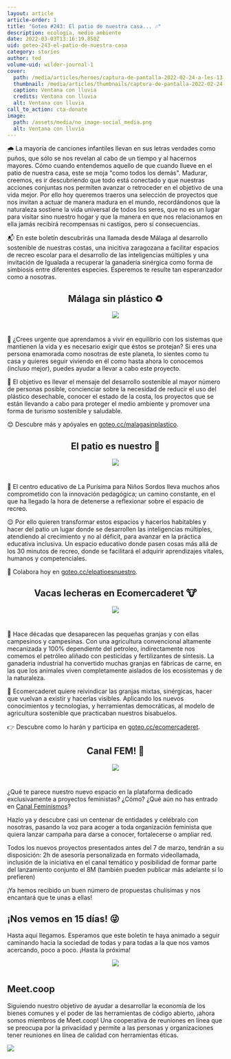 ```yaml
---
layout: article
article-order: 1
title: "Goteo #243: El patio de nuestra casa... 🎶"
description: ecologia, medio ambiente
date: 2022-03-03T13:16:19.850Z
uid: goteo-243-el-patio-de-nuestra-casa
category: stories
author: ted
volume-uid: wilder-journal-1
cover:
  path: /media/articles/heroes/captura-de-pantalla-2022-02-24-a-les-13.03.58.png
  thumbnail: /media/articles/thumbnails/captura-de-pantalla-2022-02-24-a-les-13.03.58.png
  caption: Ventana con lluvia
  credits: Ventana con lluvia
  alt: Ventana con lluvia
call_to_action: cta-donate
image:
  path: /assets/media/no_image-social_media.png
  alt: Ventana con lluvia
---
```

🌧 La mayoría de canciones infantiles llevan en sus letras verdades como puños, que sólo se nos revelan al cabo de un tiempo y al hacernos mayores. Cómo cuando entendemos aquello de que cuando llueve en el patio de nuestra casa, este se moja "como todos los demás". Madurar, creemos, es ir descubriendo que todo está conectado y que nuestras acciones conjuntas nos permiten avanzar o retroceder en el objetivo de una vida mejor. Por ello hoy queremos traeros una selección de proyectos que nos invitan a actuar de manera madura en el mundo, recordándonos que la naturaleza sostiene la vida universal de todos los seres, que no es un lugar para visitar sino nuestro hogar y que la manera en que nos relacionamos en ella jamás recibirá recompensas ni castigos, pero sí consecuencias.

📬 En este boletín descubrirás una llamada desde Málaga al desarrollo sostenible de nuestras costas, una inicitiva zaragozana a facilitar espacios de recreo escolar para el desarrollo de las inteligencias múltiples y una invitación de Igualada a recuperar la ganadería sinérgica como forma de simbiosis entre diferentes especies. Esperemos te resulte tan esperanzador como a nosotras.

## <center>Málaga sin plástico ♻️
<div style= "text-align: center; margin-top: 0px; margin-bottom: 40px;">
<img style="margin: 0 auto" src="https://i.imgur.com/w9S5Gm4.png">
</div>

🏡 ¿Crees urgente que aprendamos a vivir en equilibrio con los sistemas que mantienen la vida y es necesario exigir que éstos se protejan? Si eres una persona enamorada como nosotras de este planeta, lo sientes como tu casa y quieres seguir viviendo en él como hasta ahora lo conocemos (incluso mejor), puedes ayudar a llevar a cabo este proyecto.

🌊 El objetivo es llevar el mensaje del desarrollo sostenible al mayor número de personas posible, concienciar sobre la necesidad de reducir el uso del plástico desechable, conocer el estado de la costa, los proyectos que se están llevando a cabo para proteger el medio ambiente y promover una forma de turismo sostenible y saludable.

😊 Descubre más y apóyales en [goteo.cc/malagasinplastico](https://www.goteo.org/project/malaga-sin-plastico).

## <center>El patio es nuestro 🏫

<div style= "text-align: center; margin-top: 0px; margin-bottom: 40px;">
<img style="margin: 0 auto" src="https://i.imgur.com/DDwCGTn.png">
</div>

🎒 El centro educativo de La Purísima para Niños Sordos lleva muchos años comprometido con la innovación pedagógica; un camino constante, en el que ha llegado la hora de detenerse a reflexionar sobre el espacio de recreo.

😌 Por ello quieren transformar estos espacios y hacerlos habitables y hacer del patio un lugar donde se desarrollen las inteligencias múltiples, atendiendo al crecimiento y no al déficit, para avanzar en la práctica educativa inclusiva. Un espacio educativo donde pasen cosas más allá de los 30 minutos de recreo, donde se facilitará el adquirir aprendizajes vitales, humanos y competenciales.

👧 Colabora hoy en [goteo.cc/elpatioesnuestro](https://www.goteo.org/project/el-patio-es-nuestro).

## <center>Vacas lecheras en Ecomercaderet 🐮

<div style= "text-align: center; margin-top: 0px; margin-bottom: 40px;">
<img style="margin: 0 auto" src="https://i.imgur.com/wv59xyg.png">
</div>

🌾 Hace décadas que desaparecen las pequeñas granjas y con ellas campesinos y campesinas. Con una agricultura convencional altamente mecanizada y 100% dependiente del petroleo, indirectamente nos comemos el petróleo aliñado con pesticidas y fertilizantes de síntesis. La ganaderia industrial ha convertido muchas granjas en fábricas de carne, en las que los animales viven completamente aislados de los ecosistemas y de la naturaleza.

💪 Ecomercaderet quiere reivindicar las granjas mixtas, sinérgicas, hacer que vuelvan a existir y hacerlas visibles. Aplicando los nuevos conocimientos y tecnologias, y herramientas democráticas, al modelo de agricultura sostenible que practicaban nuestros bisabuelos.

👉 Descubre como lo harán y participa en [goteo.cc/ecomercaderet](https://www.goteo.org/project/vaques-lleteres-a-ecomercaderet).


## <center>Canal FEM! 💜

<div style= "text-align: center; margin-top: 0px; margin-bottom: 40px;">
<img style="margin: 0 auto" src="https://i.imgur.com/VkoBlbP.png">
</div>

¿Qué te parece nuestro nuevo espacio en la plataforma dedicado exclusivamente a proyectos feministas? ¿Cómo? ¿Qué aún no has entrado en [Canal Feminismos](https://fem.goteo.org/?lang=es)?

Hazlo ya y descubre casi un centenar de entidades y celébralo con nosotras, pasando la voz para acoger a toda organización feminista que quiera lanzar campaña para darse a conocer, fortalecerse o ampliar red.

Todos los nuevos proyectos presentados antes del 7 de marzo, tendrán a su disposición: 2h de asesoría personalizada en formato videollamada, inclusión de la iniciativa en el canal temático y posibilidad de formar parte del lanzamiento conjunto el 8M (también pueden publicar más adelante si lo prefieren)

¡Ya hemos recibido un buen número de propuestas chulísimas y nos encantará que te unas a ellas!

## ¡Nos vemos en 15 días! 😜
Hasta aquí llegamos. Esperamos que este boletín te haya animado a seguir caminando hacia la sociedad de todas y para todas a la que nos vamos acercando, poco a poco. ¡Hasta la próxima!

<div style= "text-align: center; margin-top: 0px; margin-bottom: 40px;">
<img style="margin: 0 auto" src="https://i.imgur.com/HTpeMuG.gif">
</div>

## Meet.coop

Siguiendo nuestro objetivo de ayudar a desarrollar la economía de los bienes comunes y el poder de las herramientas de código abierto, ¡ahora somos miembros de Meet.coop! Una cooperativa de reuniones en línea que se preocupa por la privacidad y permite a las personas y organizaciones tener reuniones en línea de calidad con herramientas éticas.

[![](https://i.imgur.com/wPdu1JW.png)](https://meet.coop)
